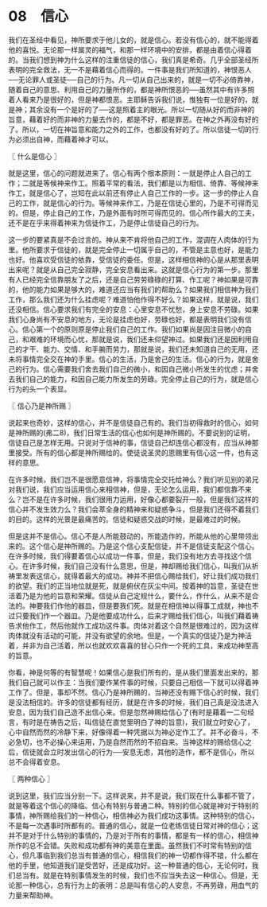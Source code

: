 # 08　信心


我们在圣经中看见，神所要求于他儿女的，就是信心。若没有信心的，就不能得着他的喜悦。无论那一样属灵的福气，和那一样环境中的安排，都是由着信心得着的。当我们想到神为什么这样的注重信徒的信心，我们真是希奇。几乎全部圣经所表明的完全救法，无一不是藉着信心而得的。一件事是我们所知道的，神恨恶人──无论罪人或圣徒──自己的行为。凡一切从自己出来的，就是一切不必倚靠神，随着自己的意思、利用自己的力量所作的，都是神所恨恶的──虽然其中有许多照着人看来乃是很好的，但是神都恨恶。主耶稣告诉我们说，惟独有一位是好的，就是神；其余没有一个是好的了──这是照着主的眼光。所以一切随从好的而非神的旨意，藉着好的而非神的力量去作的，都是不好，都是罪恶。在神之外再没有好的了。所以，一切在神旨意和能力之外的工作，也都没有好的了。所以信徒一切的行为必须出自神，而藉着神才可以。



〖 什么是信心 〗

就是这里，信心的问题就进来了。信心有两个根本原则：一就是停止人自己的工作；二就是等候神来作工。照着平常的看法，我们都是以为相信、倚靠、等候神来作工，就是信心了，岂知在此以前还有停止人自己工作的一步。这一步的停止人自己的工作，就是信心的行为。等候神来作工，乃是在信徒心里的，乃是不可得而见的。但是，停止自己的工作，乃是外面有时所可得而见的。信心所作最大的工夫，还不是在乎来得着神来为信徒作工，乃是停止信徒自己的行为。

这一步的要紧真是不会过言的。神从来不肯将他自己的工作，混调在人肉体的行为里。他所要求于信徒的，就是完全停止一切属乎自己的，不管是主意也好，是能力也好。他喜欢受信徒的依靠，受信徒的委任。但是，这样相信神的心是从那里表明出来呢？就是从自己完全寂静，完全安息看出来。这就是信心行为的第一步。那里有人已经完全信靠朋友了之后，还是自己劳劳碌碌的打算、作工呢？神如果是可靠的，他的能力如果是够大的，难道还应当有我们的帮助么？如果我们相信神为我们工作，那么我们还为什么挂虑呢？难道怕他作得不好么？如果这样，就是说，我们还没相信。信心要求我们有完全的安息：心里安息不忧愁，身上安息不劳碌。如果我们心身尚有不安息的地方，无论是挂虑也好，劳碌也好，都是表明我们没有信心。信心第一个的原则原是停止我们自己的工作。我们如果尚是因注目微小的自己，和艰难的环境而心忧，那就是说，我们还未仰望神过。如果我们还是因利用自己的才干、能力、交情、和手腕而劳力，那就是说，我们还未知道自己的无用，还未将事情完全交在神的手里。信心的生活，乃是舍己的生活。信心的行为，就是舍己的行为。信心需要我们舍去我们自己的微小，和因自己微小所发生的忧虑；并舍去我们自己的能力，和因自己能力所发生的劳碌。完全停止自己的行为，就是信心行为的头一个表显。



〖 信心乃是神所赐 〗

说起来也奇妙，这样的信心，并不是信徒自己有的。我们当初得救时的信心，如何是神所赐的(弗二8)，我们日常生活的信心也如何是神所赐的。不要说别的证明，信徒自己是怎样无用。只说对于信神的事，信徒自己却连信心都没有，应当从神那里接受。所有的信心都是神所赐给的。使徒说圣灵的恩赐里有信心这一件，也有这样的意思。

在许多时候，我们岂不是很愿意信神，将事情完全交托给神么？我们听见别的弟兄对我们说，我们应当运用信心来相信神，但是，无论怎么运用，我们都信靠不来么？岂不是在许多时候，我们很用力运用，好像心都要裂开一般，但是我们这样的信心并不发生效力么？我们会萃全身的精神来和疑惑争斗，但是我们还得不着我们的目的。这样的光景是最痛苦的。信徒和疑惑交战的时候，是最难过的时候。

但是这并不是信心。信心不是人所能鼓动的，所能造作的，所能从他的心里带领出来的。这个信心是神所赐的。乃是这个信心支配信徒，并不是信徒支配这个信心。在许多时候，我们得要着信心以成功一件事，但是，我们没有地方去寻找这个信心。在许多时候，我们自己没有什么意思，但是，神却赐给我们信心，叫我们从祈祷里发表这信心，就得着最大的成功。神并不把信心赐给我们，好让我们成功我们的欲望。我们的正当地位就是死，就是俯伏在灰尘中间。按着神的旨意，圣徒在世活着乃是为他的旨意和荣耀。信徒从自己定规什么，要什么，作什么，从来不是合法的。神要我们作他的器皿，但是要我们死。就是在相信神以得事工成就，神也不过只要我们作一个器皿。乃是他要成功什么，后来才赐给我们信心，叫我们藉着祷告求他作工，然后他就作工成功这件事。肉体对着这个自然是很难过的，因为这样肉体就没有活动的可能，并没有欲望的余地。但是，一个真实的信徒乃是为神活着，并非为自己活着，所以也就欢欢喜喜的甘心只作一个死的工具，来成功神至高的旨意。

你看，神是何等的有智慧呢！如果信心是我们所有的，是从我们里面发出来的，那我们自己就可以作主：当我们要作某件事的时候，只要自己相信一下就可以得着神工作了。但是，事却不然。信心乃是神所赐的，当神还没有赐下信心的时候，我们是没法相信的。许多的信徒都有经历，就是在许多的时候，我们自己真是没法进入安息，因为我们自己造不出信心来。但是忽然神赐给信心了(有时是藉着一二句经言，有时是在祷告之后，叫信徒在直觉里明白了神的旨意)，我们就立时安心了，心中自然而然的冷静下来，好像得着一种凭据以为神必定作工了。并不必奋斗，不必急切，也不必操心来运用，乃是自然而然的不招自来。当神这样的赐给信心之后，信徒就会立时发出信心的行为──安息无虑，其他的造作，都不是信心，所以总不会得着安息。



〖 两种信心 〗

说到这里，我们应当分别一下。这样说来，并不是说，我们现在什么事都不管了，就是等着这个信心的降临。信心有特别与普通二种。特别的信心就是神对于特别的事情，神所赐给我们的一种信心，相信神必为我们成功这事情。这种特别的信心，不是每一次遇事时所都有的。普通的信心，就是一位老练信徒日常对神的信心；这并不是对于什么特别的事情的，乃是对于所有的事情，都是有一样的信心，相信神所作的总不会错。失败和成功都有神的美意在里面。虽然我们不时常有特别的信心，但凡事临到我们总当有普通的信心，相信我们的神一切都作得不错，什么都在他的手里，他知道我们是受苦好，还是成功好。这一种普通的信心，无论何时，我们总当有。就是在特别事情发生的时候，我们也不应当失去这一种信心。但是，无论那一种信心，总有行为上的表明：总是叫有信心的人安息，不再劳碌，用血气的力量来帮助神。


